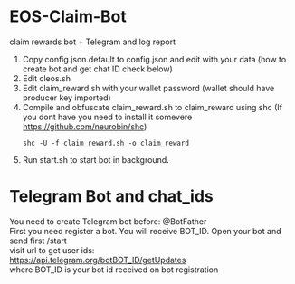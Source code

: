 # EOS-Claim-Bot
claim rewards bot + Telegram and log report

1. Copy config.json.default to config.json and edit with your data (how to create bot and get chat ID check below)  
2. Edit cleos.sh  
3. Edit claim_reward.sh with your wallet password (wallet should have producer key imported)
4. Compile and obfuscate claim_reward.sh to claim_reward using shc (If you dont have you need to install it somevere https://github.com/neurobin/shc)  
    ```
    shc -U -f claim_reward.sh -o claim_reward
    ```
5. Run start.sh to start bot in background.

# Telegram Bot and chat_ids  
You need to create Telegram bot before: @BotFather  
First you need register a bot. You will receive BOT_ID. Open your bot and send first /start  
visit url to get user ids:  
https://api.telegram.org/botBOT_ID/getUpdates  
where BOT_ID is your bot id received on bot registration  
